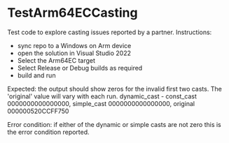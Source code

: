 # TestArm64ECCasting
Test code to explore casting issues reported by a partner.
Instructions:
- sync repo to a Windows on Arm device
- open the solution in Visual Studio 2022
- Select the Arm64EC target
- Select Release or Debug builds as required
- build and run

Expected:
the output should show zeros for the invalid first two casts. The 'original' value will vary with each run.
dynamic_cast - const_cast 0000000000000000, simple_cast 0000000000000000, original 000000520CCFF750

Error condition:
if either of the dynamic or simple casts are not zero this is the error condition reported. 
